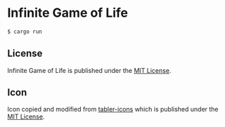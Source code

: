 # Infinite Game of Life

```sh
$ cargo run
```

## License

Infinite Game of Life is published under the [MIT License](./LICENSE).

## Icon

Icon copied and modified from [tabler-icons](https://tabler-icons.io/i/chart-grid-dots)
which is published under the [MIT License](https://github.com/tabler/tabler-icons/blob/master/LICENSE).

